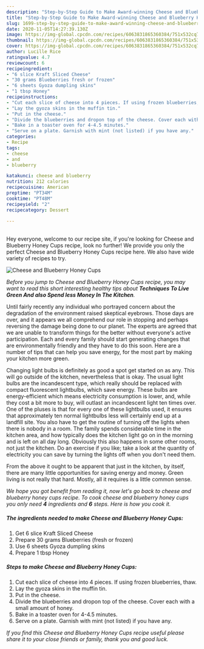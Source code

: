 ```yaml
---
description: "Step-by-Step Guide to Make Award-winning Cheese and Blueberry Honey Cups"
title: "Step-by-Step Guide to Make Award-winning Cheese and Blueberry Honey Cups"
slug: 1699-step-by-step-guide-to-make-award-winning-cheese-and-blueberry-honey-cups
date: 2020-11-05T14:27:39.130Z
image: https://img-global.cpcdn.com/recipes/6063831865360384/751x532cq70/cheese-and-blueberry-honey-cups-recipe-main-photo.jpg
thumbnail: https://img-global.cpcdn.com/recipes/6063831865360384/751x532cq70/cheese-and-blueberry-honey-cups-recipe-main-photo.jpg
cover: https://img-global.cpcdn.com/recipes/6063831865360384/751x532cq70/cheese-and-blueberry-honey-cups-recipe-main-photo.jpg
author: Lucille Rice
ratingvalue: 4.7
reviewcount: 6
recipeingredient:
- "6 slice Kraft Sliced Cheese"
- "30 grams Blueberries fresh or frozen"
- "6 sheets Gyoza dumpling skins"
- "1 tbsp Honey"
recipeinstructions:
- "Cut each slice of cheese into 4 pieces. If using frozen blueberries, thaw."
- "Lay the gyoza skins in the muffin tin."
- "Put in the cheese."
- "Divide the blueberries and dropon top of the cheese. Cover each with a small amount of honey."
- "Bake in a toaster oven for 4-4.5 minutes."
- "Serve on a plate. Garnish with mint (not listed) if you have any."
categories:
- Recipe
tags:
- cheese
- and
- blueberry

katakunci: cheese and blueberry 
nutrition: 212 calories
recipecuisine: American
preptime: "PT34M"
cooktime: "PT48M"
recipeyield: "2"
recipecategory: Dessert

---
```

<br>
Hey everyone, welcome to our recipe site, if you're looking for Cheese and Blueberry Honey Cups recipe, look no further! We provide you only the perfect Cheese and Blueberry Honey Cups recipe here. We also have wide variety of recipes to try.
<br>


![Cheese and Blueberry Honey Cups](https://img-global.cpcdn.com/recipes/6063831865360384/751x532cq70/cheese-and-blueberry-honey-cups-recipe-main-photo.jpg)

<i>Before you jump to Cheese and Blueberry Honey Cups recipe, you may want to read this short interesting healthy tips about 
<strong>Techniques To Live Green And also Spend less Money In The Kitchen</strong>.</i>
</br>

Until fairly recently any individual who portrayed concern about the degradation of the environment raised skeptical eyebrows. Those days are over, and it appears we all comprehend our role in stopping and perhaps reversing the damage being done to our planet. The experts are agreed that we are unable to transform things for the better without everyone's active participation. Each and every family should start generating changes that are environmentally friendly and they have to do this soon. Here are a number of tips that can help you save energy, for the most part by making your kitchen more green.

Changing light bulbs is definitely as good a spot get started on as any. This will go outside of the kitchen, nevertheless that is okay. The usual light bulbs are the incandescent type, which really should be replaced with compact fluorescent lightbulbs, which save energy. These bulbs are energy-efficient which means electricity consumption is lower, and, while they cost a bit more to buy, will outlast an incandescent light ten times over. One of the pluses is that for every one of these lightbulbs used, it ensures that approximately ten normal lightbulbs less will certainly end up at a landfill site. You also have to get the routine of turning off the lights when there is nobody in a room. The family spends considerable time in the kitchen area, and how typically does the kitchen light go on in the morning and is left on all day long. Obviously this also happens in some other rooms, not just the kitchen. Do an exercise if you like; take a look at the quantity of electricity you can save by turning the lights off when you don't need them.

From the above it ought to be apparent that just in the kitchen, by itself, there are many little opportunities for saving energy and money. Green living is not really that hard. Mostly, all it requires is a little common sense.


<i>We hope you got benefit from reading it, now let's go back to cheese and blueberry honey cups recipe. To cook cheese and blueberry honey cups you only need <strong>4</strong> ingredients and <strong>6</strong> steps. Here is how you cook it.
</i>

##### The ingredients needed to make Cheese and Blueberry Honey Cups:

1. Get 6 slice Kraft Sliced Cheese
1. Prepare 30 grams Blueberries (fresh or frozen)
1. Use 6 sheets Gyoza dumpling skins
1. Prepare 1 tbsp Honey


##### Steps to make Cheese and Blueberry Honey Cups:

1. Cut each slice of cheese into 4 pieces. If using frozen blueberries, thaw.
1. Lay the gyoza skins in the muffin tin.
1. Put in the cheese.
1. Divide the blueberries and dropon top of the cheese. Cover each with a small amount of honey.
1. Bake in a toaster oven for 4-4.5 minutes.
1. Serve on a plate. Garnish with mint (not listed) if you have any.


<i>If you find this Cheese and Blueberry Honey Cups recipe useful please share it to your close friends or family, thank you and good luck.</i>

